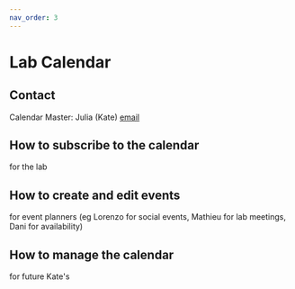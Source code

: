 ```yaml
---
nav_order: 3
---
```

# Lab Calendar

## Contact
Calendar Master: Julia (Kate) [email](mailto:jbryn@pennmedicine.upenn.edu)

## How to subscribe to the calendar
for the lab

## How to create and edit events
for event planners (eg Lorenzo for social events, Mathieu for lab meetings, Dani for availability)

## How to manage the calendar
for future Kate's
